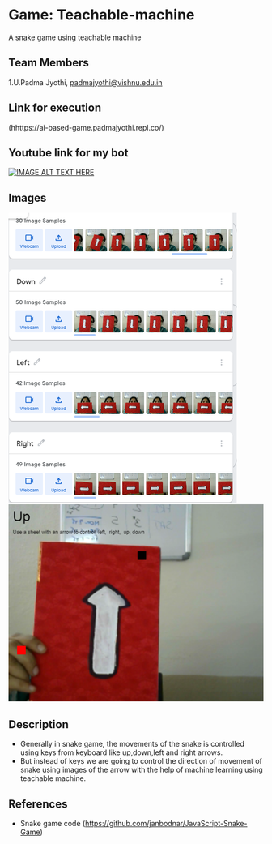 # Game: Teachable-machine
A snake game using teachable machine
  
  
## Team Members
1.U.Padma Jyothi, padmajyothi@vishnu.edu.in


## Link for execution
(hhttps://ai-based-game.padmajyothi.repl.co/)


## Youtube link for my bot
 [![IMAGE ALT TEXT HERE](https://img.youtube.com/vi/uQLwMbKEmrs/0.jpg)](https://youtu.be/X4pWJ2jluQ4)

## Images
![JInput](https://github.com/PadmaJyothi-U/Game---Teachable-machine/blob/main/Model%20input.PNG)
![Output](https://github.com/PadmaJyothi-U/Game---Teachable-machine/blob/main/Output.PNG)


## Description
* Generally in snake game, the movements of the snake is controlled using keys from keyboard like up,down,left and right arrows.
* But instead of keys we are going to control the direction of movement of snake using images of the arrow with the help of machine learning using teachable machine.

## References
* Snake game code (https://github.com/janbodnar/JavaScript-Snake-Game)

